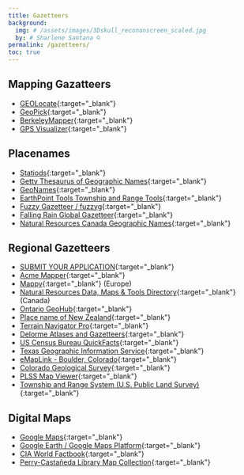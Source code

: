 ```yaml
---
title: Gazetteers
background:
  img: # /assets/images/3Dskull_recononscreen_scaled.jpg
  by: # Sharlene Santana ©
permalink: /gazetteers/
toc: true
---
```


## Mapping Gazatteers
- [GEOLocate](https://www.geo-locate.org/){:target="_blank"}
- [GeoPick](https://geopick.gbif.org/){:target="_blank"}
- [BerkeleyMapper](https://berkeleymapper.berkeley.edu/){:target="_blank"}
- [GPS Visualizer](https://www.gpsvisualizer.com/){:target="_blank"}

## Placenames
- [Statiods](https://www.statoids.com/){:target="_blank"}
- [Getty Thesaurus of Geographic Names](https://www.getty.edu/research/tools/vocabularies/tgn/){:target="_blank"}
- [GeoNames](https://www.geonames.org/){:target="_blank"}
- [EarthPoint Tools Township and Range Tools](https://www.earthpoint.us/Townships.aspx){:target="_blank"}
- [Fuzzy Gazetteer / fuzzyg](https://isodp.hof-university.de/fuzzyg/query/){:target="_blank"}
- [Falling Rain Global Gazetteer](https://www.fallingrain.com/world/){:target="_blank"}
- [Natural Resources Canada Geographic Names](https://natural-resources.canada.ca/maps-tools-publications/maps/geographical-names-canada/geographical-names-canada){:target="_blank"}

## Regional Gazetteers
- [SUBMIT YOUR APPLICATION](https://forms.gle/YQnwF8Lcf4wvg4UdA){:target="_blank"}
- [Acme Mapper](https://mapper.acme.com/){:target="_blank"}
- [Mappy](https://en.mappy.com/){:target="_blank"} (Europe)
- [Natural Resources Data, Maps & Tools Directory](https://natural-resources.canada.ca/maps-tools-publications){:target="_blank"} (Canada)
- [Ontario GeoHub](https://geohub.lio.gov.on.ca/){:target="_blank"}
- [Place name of New Zealand](https://www.linz.govt.nz/products-services/place-names/place-names-new-zealand){:target="_blank"}
- [Terrain Navigator Pro](https://www.terrainnavigator.com/){:target="_blank"}
- [Delorme Atlases and Gazetteers](https://randpublishing.com/delorme/?srsltid=AfmBOoqwN1ctoZ8Vb7u5WtkJKGz3BR6y-RNy9jo8QT44TyGjd-Yk-J7O){:target="_blank"}
- [US Census Bureau QuickFacts](https://www.census.gov/quickfacts/){:target="_blank"}
- [Texas Geographic Information Service](https://www.tnris.org/){:target="_blank"}
- [eMapLink - Boulder, Colorado](https://maps.bouldercolorado.gov/emaplink/){:target="_blank"}
- [Colorado Geological Survey](https://coloradogeologicalsurvey.org/){:target="_blank"}
- [PLSS Map Viewer](https://www.arcgis.com/apps/View/index.html?appid=019dd6f39fda4d3b811abfab0878b63b){:target="_blank"}
- [Township and Range System (U.S. Public Land Survey)](https://project.geo.msu.edu/geogmich/michigan/Maps_Graphics%5CUSPLSS.pdf){:target="_blank"}

## Digital Maps
- [Google Maps](https://www.google.com/maps){:target="_blank"}
- [Google Earth / Google Maps Platform](https://mapsplatform.google.com/maps-products/earth/capabilities/?utm_source=google_earth&utm_medium=site&utm_campaign=next-25&utm_content=legacy){:target="_blank"}
- [CIA World Factbook](https://www.cia.gov/the-world-factbook/){:target="_blank"}
- [Perry-Castañeda Library Map Collection](https://maps.lib.utexas.edu/maps/map_sites/cities_sites.html){:target="_blank"}

